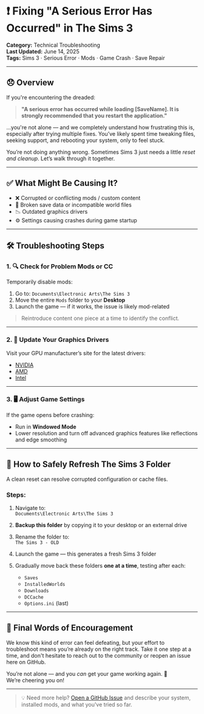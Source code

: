# ❗ Fixing "A Serious Error Has Occurred" in The Sims 3

**Category:** Technical Troubleshooting  
**Last Updated:** June 14, 2025  
**Tags:** Sims 3 · Serious Error · Mods · Game Crash · Save Repair

---

## 😞 Overview

If you're encountering the dreaded:

> **"A serious error has occurred while loading [SaveName]. It is strongly recommended that you restart the application."**

…you're not alone — and we completely understand how frustrating this is, especially after trying multiple fixes. You’ve likely spent time tweaking files, seeking support, and rebooting your system, only to feel stuck.

You’re not doing anything wrong. Sometimes Sims 3 just needs a little *reset and cleanup*. Let’s walk through it together.

---

## ✅ What Might Be Causing It?

- ❌ Corrupted or conflicting mods / custom content
- 🧩 Broken save data or incompatible world files
- 📉 Outdated graphics drivers
- ⚙️ Settings causing crashes during game startup

---

## 🛠️ Troubleshooting Steps

### 1. 🔍 Check for Problem Mods or CC

Temporarily disable mods:

1. Go to: `Documents\Electronic Arts\The Sims 3`
2. Move the entire `Mods` folder to your **Desktop**
3. Launch the game — if it works, the issue is likely mod-related

> Reintroduce content one piece at a time to identify the conflict.

---

### 2. 🚀 Update Your Graphics Drivers

Visit your GPU manufacturer’s site for the latest drivers:

- [NVIDIA](https://www.nvidia.com/Download/index.aspx)
- [AMD](https://www.amd.com/en/support)
- [Intel](https://www.intel.com/content/www/us/en/download-center/home.html)

---

### 3. 🖥️ Adjust Game Settings

If the game opens before crashing:

- Run in **Windowed Mode**
- Lower resolution and turn off advanced graphics features like reflections and edge smoothing

---

## 📂 How to Safely Refresh The Sims 3 Folder

A clean reset can resolve corrupted configuration or cache files.

### Steps:

1. Navigate to:  
   `Documents\Electronic Arts\The Sims 3`

2. **Backup this folder** by copying it to your desktop or an external drive

3. Rename the folder to:  
   `The Sims 3 - OLD`

4. Launch the game — this generates a fresh Sims 3 folder

5. Gradually move back these folders **one at a time**, testing after each:

   - `Saves`
   - `InstalledWorlds`
   - `Downloads`
   - `DCCache`
   - `Options.ini` (last)

---

## 💬 Final Words of Encouragement

We know this kind of error can feel defeating, but your effort to troubleshoot means you’re already on the right track. Take it one step at a time, and don't hesitate to reach out to the community or reopen an issue here on GitHub.

You’re not alone — and you *can* get your game working again. 💛  
We’re cheering you on!

---

> 💡 Need more help? [Open a GitHub Issue](../../issues) and describe your system, installed mods, and what you've tried so far.
